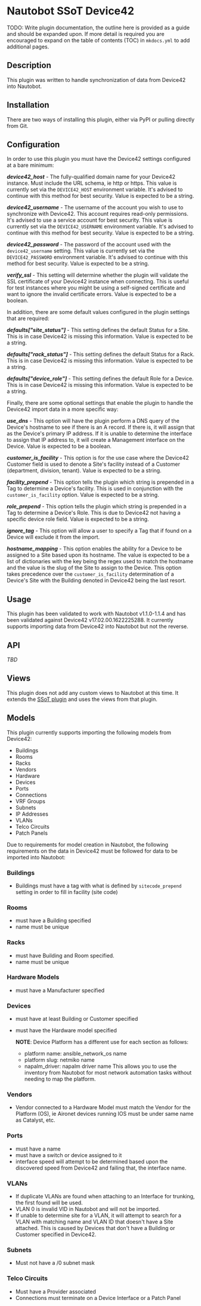 # Nautobot SSoT Device42

TODO: Write plugin documentation, the outline here is provided as a guide and should be expanded upon.  If more detail is required you are encouraged to expand on the table of contents (TOC) in `mkdocs.yml` to add additional pages.

## Description

This plugin was written to handle synchronization of data from Device42 into Nautobot.

## Installation

There are two ways of installing this plugin, either via PyPI or pulling directly from Git.

## Configuration

In order to use this plugin you must have the Device42 settings configured at a bare minimum:

__*device42_host*__ - The fully-qualified domain name for your Device42 instance. Must include the URL schema, ie http or https. This value is currently set via the `DEVICE42_HOST` environment variable. It's advised to continue with this method for best security. Value is expected to be a string.

__*device42_username*__ - The username of the account you wish to use to synchronize with Device42. This account requires read-only permissions. It's advised to use a service account for best security. This value is currently set via the `DEVICE42_USERNAME` environment variable. It's advised to continue with this method for best security. Value is expected to be a string.

__*device42_password*__ - The password of the account used with the `device42_username` setting. This value is currently set via the `DEVICE42_PASSWORD` environment variable. It's advised to continue with this method for best security. Value is expected to be a string.

__*verify_ssl*__ - This setting will determine whether the plugin will validate the SSL certificate of your Device42 instance when connecting. This is useful for test instances where you might be using a self-signed certificate and want to ignore the invalid certificate errors. Value is expected to be a boolean.

In addition, there are some default values configured in the plugin settings that are required:

__*defaults["site_status"]*__ - This setting defines the default Status for a Site. This is in case Device42 is missing this information. Value is expected to be a string.

__*defaults["rack_status"]*__ - This setting defines the default Status for a Rack. This is in case Device42 is missing this information. Value is expected to be a string.

__*defaults["device_role"]*__ - This setting defines the default Role for a Device. This is in case Device42 is missing this information. Value is expected to be a string.

Finally, there are some optional settings that enable the plugin to handle the Device42 import data in a more specific way:

__*use_dns*__ - This option will have the plugin perform a DNS query of the Device's hostname to see if there is an A record. If there is, it will assign that as the Device's primary IP address. If it is unable to determine the interface to assign that IP address to, it will create a Management interface on the Device. Value is expected to be a boolean.

__*customer_is_facility*__ - This option is for the use case where the Device42 Customer field is used to denote a Site's facility instead of a Customer (department, division, tenant). Value is expected to be a string.

__*facility_prepend*__ - This option tells the plugin which string is prepended in a Tag to determine a Device's facility. This is used in conjunction with the `customer_is_facility` option. Value is expected to be a string.

__*role_prepend*__ - This option tells the plugin which string is prepended in a Tag to determine a Device's Role. This is due to Device42 not having a specific device role field. Value is expected to be a string.

__*ignore_tag*__ - This option will allow a user to specify a Tag that if found on a Device will exclude it from the import.

__*hostname_mapping*__ - This option enables the ability for a Device to be assigned to a Site based upon its hostname. The value is expected to be a list of dictionaries with the key being the regex used to match the hostname and the value is the slug of the Site to assign to the Device. This option takes precedence over the `customer_is_facility` determination of a Device's Site with the Building denoted in Device42 being the last resort.

## Usage

This plugin has been validated to work with Nautobot v1.1.0-1.1.4 and has been validated against Device42 v17.02.00.1622225288. It currently supports importing data from Device42 into Nautobot but not the reverse.

## API

*TBD*

## Views

This plugin does not add any custom views to Nautobot at this time. It extends the [SSoT plugin](https://github.com/nautobot/nautobot-plugin-ssot) and uses the views from that plugin.

## Models

This plugin currently supports importing the following models from Device42:

- Buildings
- Rooms
- Racks
- Vendors
- Hardware
- Devices
- Ports
- Connections
- VRF Groups
- Subnets
- IP Addresses
- VLANs
- Telco Circuits
- Patch Panels

Due to requirements for model creation in Nautobot, the following requirements on the data in Device42 must be followed for data to be imported into Nautobot:

### Buildings

- Buildings must have a tag with what is defined by `sitecode_prepend` setting in order to fill in facility (site code)

### Rooms

- must have a Building specified
- name must be unique

### Racks

- must have Building and Room specified.
- name must be unique

### Hardware Models

- must have a Manufacturer specified

### Devices

- must have at least Building or Customer specified
- must have the Hardware model specified

  __NOTE__: Device Platform has a different use for each section as follows:

  - platform name: ansible_network_os name
  - platform slug: netmiko name
  - napalm_driver: napalm driver name
    This allows you to use the inventory from Nautobot for most network automation tasks without needing to map the platform.

### Vendors

- Vendor connected to a Hardware Model must match the Vendor for the Platform (OS), ie Aironet devices running IOS must be under same name as Catalyst, etc.

### Ports

- must have a name 
- must have a switch or device assigned to it
- interface speed will attempt to be determined based upon the discovered speed from Device42 and failing that, the interface name.

### VLANs

- If duplicate VLANs are found when attaching to an Interface for trunking, the first found will be used.
- VLAN 0 is invalid VID in Nautobot and will not be imported.
- If unable to determine site for a VLAN, it will attempt to search for a VLAN with matching name and VLAN ID that doesn't have a Site attached. This is caused by Devices that don't have a Building or Customer specified in Device42.

### Subnets

- Must not have a /0 subnet mask

### Telco Circuits

- Must have a Provider associated
- Connections must terminate on a Device Interface or a Patch Panel
